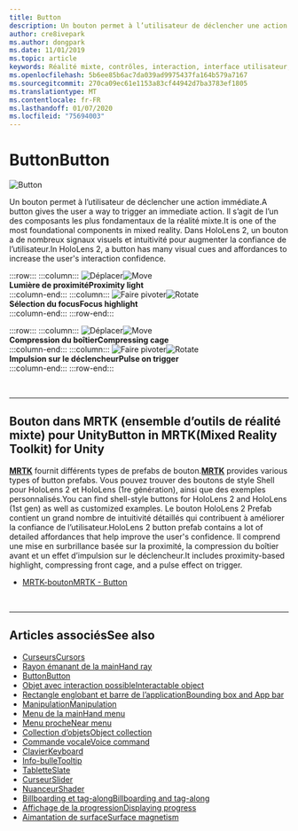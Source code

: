 ```yaml
---
title: Button
description: Un bouton permet à l’utilisateur de déclencher une action immédiate. Il s’agit de l’un des composants les plus fondamentaux de la réalité mixte.
author: cre8ivepark
ms.author: dongpark
ms.date: 11/01/2019
ms.topic: article
keywords: Réalité mixte, contrôles, interaction, interface utilisateur, expérience utilisateur
ms.openlocfilehash: 5b6ee85b6ac7da039ad9975437fa164b579a7167
ms.sourcegitcommit: 270ca09ec61e1153a83cf44942d7ba3783ef1805
ms.translationtype: MT
ms.contentlocale: fr-FR
ms.lasthandoff: 01/07/2020
ms.locfileid: "75694003"
---
```

# <a name="button"></a><span data-ttu-id="a91bc-105">Button</span><span class="sxs-lookup"><span data-stu-id="a91bc-105">Button</span></span>

![Button](images/UX/UX_Hero_Button.jpg)

<span data-ttu-id="a91bc-107">Un bouton permet à l’utilisateur de déclencher une action immédiate.</span><span class="sxs-lookup"><span data-stu-id="a91bc-107">A button gives the user a way to trigger an immediate action.</span></span> <span data-ttu-id="a91bc-108">Il s’agit de l’un des composants les plus fondamentaux de la réalité mixte.</span><span class="sxs-lookup"><span data-stu-id="a91bc-108">It is one of the most foundational components in mixed reality.</span></span> <span data-ttu-id="a91bc-109">Dans HoloLens 2, un bouton a de nombreux signaux visuels et intuitivité pour augmenter la confiance de l’utilisateur.</span><span class="sxs-lookup"><span data-stu-id="a91bc-109">In HoloLens 2, a button has many visual cues and affordances to increase the user's interaction confidence.</span></span> 


:::row:::
    :::column:::
       <span data-ttu-id="a91bc-110">![Déplacer](images/UX/UX_Button_Affordance_ProximityLight.jpg)</span><span class="sxs-lookup"><span data-stu-id="a91bc-110">![Move](images/UX/UX_Button_Affordance_ProximityLight.jpg)</span></span><br>
       <span data-ttu-id="a91bc-111">**Lumière de proximité**</span><span class="sxs-lookup"><span data-stu-id="a91bc-111">**Proximity light**</span></span><br>
    :::column-end:::
    :::column:::
       <span data-ttu-id="a91bc-112">![Faire pivoter](images/UX/UX_Button_Affordance_FocusHighlight.jpg)</span><span class="sxs-lookup"><span data-stu-id="a91bc-112">![Rotate](images/UX/UX_Button_Affordance_FocusHighlight.jpg)</span></span><br>
        <span data-ttu-id="a91bc-113">**Sélection du focus**</span><span class="sxs-lookup"><span data-stu-id="a91bc-113">**Focus highlight**</span></span><br>
    :::column-end:::
:::row-end:::

:::row:::
    :::column:::
       <span data-ttu-id="a91bc-114">![Déplacer](images/UX/UX_Button_Affordance_Compression.jpg)</span><span class="sxs-lookup"><span data-stu-id="a91bc-114">![Move](images/UX/UX_Button_Affordance_Compression.jpg)</span></span><br>
       <span data-ttu-id="a91bc-115">**Compression du boîtier**</span><span class="sxs-lookup"><span data-stu-id="a91bc-115">**Compressing cage**</span></span><br>
    :::column-end:::
    :::column:::
       <span data-ttu-id="a91bc-116">![Faire pivoter](images/UX/UX_Button_Affordance_Pulse.jpg)</span><span class="sxs-lookup"><span data-stu-id="a91bc-116">![Rotate](images/UX/UX_Button_Affordance_Pulse.jpg)</span></span><br>
        <span data-ttu-id="a91bc-117">**Impulsion sur le déclencheur**</span><span class="sxs-lookup"><span data-stu-id="a91bc-117">**Pulse on trigger**</span></span><br>
    :::column-end:::
:::row-end:::

<br>


---

## <a name="button-in-mrtkmixed-reality-toolkit-for-unity"></a><span data-ttu-id="a91bc-118">Bouton dans MRTK (ensemble d’outils de réalité mixte) pour Unity</span><span class="sxs-lookup"><span data-stu-id="a91bc-118">Button in MRTK(Mixed Reality Toolkit) for Unity</span></span>
<span data-ttu-id="a91bc-119">**[MRTK](https://github.com/Microsoft/MixedRealityToolkit-Unity)** fournit différents types de prefabs de bouton.</span><span class="sxs-lookup"><span data-stu-id="a91bc-119">**[MRTK](https://github.com/Microsoft/MixedRealityToolkit-Unity)** provides various types of button prefabs.</span></span> <span data-ttu-id="a91bc-120">Vous pouvez trouver des boutons de style Shell pour HoloLens 2 et HoloLens (1re génération), ainsi que des exemples personnalisés.</span><span class="sxs-lookup"><span data-stu-id="a91bc-120">You can find shell-style buttons for HoloLens 2 and HoloLens (1st gen) as well as customized examples.</span></span> <span data-ttu-id="a91bc-121">Le bouton HoloLens 2 Prefab contient un grand nombre de intuitivité détaillés qui contribuent à améliorer la confiance de l’utilisateur.</span><span class="sxs-lookup"><span data-stu-id="a91bc-121">HoloLens 2 button prefab contains a lot of detailed affordances that help improve the user's confidence.</span></span> <span data-ttu-id="a91bc-122">Il comprend une mise en surbrillance basée sur la proximité, la compression du boîtier avant et un effet d’impulsion sur le déclencheur.</span><span class="sxs-lookup"><span data-stu-id="a91bc-122">It includes proximity-based highlight, compressing front cage, and a pulse effect on trigger.</span></span>

* [<span data-ttu-id="a91bc-123">MRTK-bouton</span><span class="sxs-lookup"><span data-stu-id="a91bc-123">MRTK - Button</span></span>](https://microsoft.github.io/MixedRealityToolkit-Unity/Documentation/README_Button.html)



<br>

---


## <a name="see-also"></a><span data-ttu-id="a91bc-124">Articles associés</span><span class="sxs-lookup"><span data-stu-id="a91bc-124">See also</span></span>

* [<span data-ttu-id="a91bc-125">Curseurs</span><span class="sxs-lookup"><span data-stu-id="a91bc-125">Cursors</span></span>](cursors.md)
* [<span data-ttu-id="a91bc-126">Rayon émanant de la main</span><span class="sxs-lookup"><span data-stu-id="a91bc-126">Hand ray</span></span>](point-and-commit.md)
* [<span data-ttu-id="a91bc-127">Button</span><span class="sxs-lookup"><span data-stu-id="a91bc-127">Button</span></span>](button.md)
* [<span data-ttu-id="a91bc-128">Objet avec interaction possible</span><span class="sxs-lookup"><span data-stu-id="a91bc-128">Interactable object</span></span>](interactable-object.md)
* [<span data-ttu-id="a91bc-129">Rectangle englobant et barre de l’application</span><span class="sxs-lookup"><span data-stu-id="a91bc-129">Bounding box and App bar</span></span>](app-bar-and-bounding-box.md)
* [<span data-ttu-id="a91bc-130">Manipulation</span><span class="sxs-lookup"><span data-stu-id="a91bc-130">Manipulation</span></span>](direct-manipulation.md)
* [<span data-ttu-id="a91bc-131">Menu de la main</span><span class="sxs-lookup"><span data-stu-id="a91bc-131">Hand menu</span></span>](hand-menu.md)
* [<span data-ttu-id="a91bc-132">Menu proche</span><span class="sxs-lookup"><span data-stu-id="a91bc-132">Near menu</span></span>](near-menu.md)
* [<span data-ttu-id="a91bc-133">Collection d’objets</span><span class="sxs-lookup"><span data-stu-id="a91bc-133">Object collection</span></span>](object-collection.md)
* [<span data-ttu-id="a91bc-134">Commande vocale</span><span class="sxs-lookup"><span data-stu-id="a91bc-134">Voice command</span></span>](voice-input.md)
* [<span data-ttu-id="a91bc-135">Clavier</span><span class="sxs-lookup"><span data-stu-id="a91bc-135">Keyboard</span></span>](keyboard.md)
* [<span data-ttu-id="a91bc-136">Info-bulle</span><span class="sxs-lookup"><span data-stu-id="a91bc-136">Tooltip</span></span>](tooltip.md)
* [<span data-ttu-id="a91bc-137">Tablette</span><span class="sxs-lookup"><span data-stu-id="a91bc-137">Slate</span></span>](slate.md)
* [<span data-ttu-id="a91bc-138">Curseur</span><span class="sxs-lookup"><span data-stu-id="a91bc-138">Slider</span></span>](slider.md)
* [<span data-ttu-id="a91bc-139">Nuanceur</span><span class="sxs-lookup"><span data-stu-id="a91bc-139">Shader</span></span>](shader.md)
* [<span data-ttu-id="a91bc-140">Billboarding et tag-along</span><span class="sxs-lookup"><span data-stu-id="a91bc-140">Billboarding and tag-along</span></span>](billboarding-and-tag-along.md)
* [<span data-ttu-id="a91bc-141">Affichage de la progression</span><span class="sxs-lookup"><span data-stu-id="a91bc-141">Displaying progress</span></span>](progress.md)
* [<span data-ttu-id="a91bc-142">Aimantation de surface</span><span class="sxs-lookup"><span data-stu-id="a91bc-142">Surface magnetism</span></span>](surface-magnetism.md)
